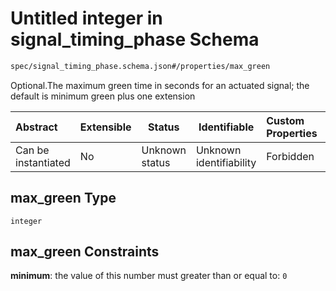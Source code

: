 # Untitled integer in signal_timing_phase Schema

```txt
spec/signal_timing_phase.schema.json#/properties/max_green
```

Optional.The maximum green time in seconds for an actuated signal; the default is minimum green plus one extension


| Abstract            | Extensible | Status         | Identifiable            | Custom Properties | Additional Properties | Access Restrictions | Defined In                                                                                            |
| :------------------ | ---------- | -------------- | ----------------------- | :---------------- | --------------------- | ------------------- | ----------------------------------------------------------------------------------------------------- |
| Can be instantiated | No         | Unknown status | Unknown identifiability | Forbidden         | Allowed               | none                | [signal_timing_phase.schema.json\*](../../out/signal_timing_phase.schema.json "open original schema") |

## max_green Type

`integer`

## max_green Constraints

**minimum**: the value of this number must greater than or equal to: `0`
